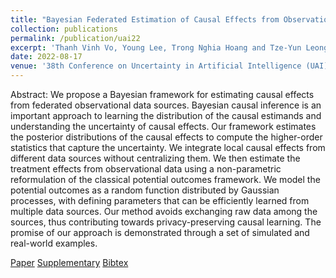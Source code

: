 ```yaml
---
title: "Bayesian Federated Estimation of Causal Effects from Observational Data"
collection: publications
permalink: /publication/uai22
excerpt: 'Thanh Vinh Vo, Young Lee, Trong Nghia Hoang and Tze-Yun Leong'
date: 2022-08-17
venue: '38th Conference on Uncertainty in Artificial Intelligence (UAI)'
---
```

Abstract: We propose a Bayesian framework for estimating causal effects from federated observational data sources. Bayesian causal inference is an important approach to learning the distribution of the causal estimands and understanding the uncertainty of causal effects. Our framework estimates the posterior distributions of the causal effects to compute the higher-order statistics that capture the uncertainty. We integrate local causal effects from different data sources without centralizing them. We then estimate the treatment effects from observational data using a non-parametric reformulation of the classical potential outcomes framework. We model the potential outcomes as a random function distributed by Gaussian processes, with defining parameters that can be efficiently learned from multiple data sources. Our method avoids exchanging raw data among the sources, thus contributing towards privacy-preserving causal learning. The promise of our approach is demonstrated through a set of simulated and real-world examples.

[Paper](http://htnghia87.github.io/files/uai22.pdf)
[Supplementary](http://htnghia87.github.io/files/uai22.pdf)
[Bibtex](http://htnghia87.github.io/files/uai22.bib)